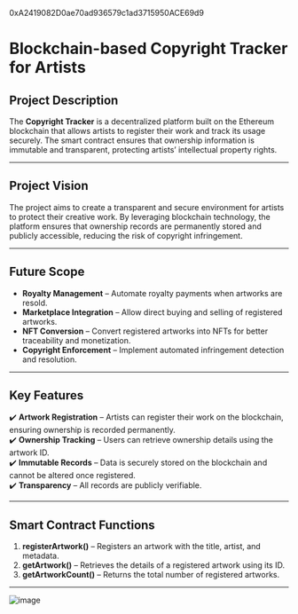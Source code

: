 0xA2419082D0ae70ad936579c1ad3715950ACE69d9
# Blockchain-based Copyright Tracker for Artists  

## Project Description  
The **Copyright Tracker** is a decentralized platform built on the Ethereum blockchain that allows artists to register their work and track its usage securely. The smart contract ensures that ownership information is immutable and transparent, protecting artists’ intellectual property rights.  

---

## Project Vision  
The project aims to create a transparent and secure environment for artists to protect their creative work. By leveraging blockchain technology, the platform ensures that ownership records are permanently stored and publicly accessible, reducing the risk of copyright infringement.  

---

## Future Scope  
- **Royalty Management** – Automate royalty payments when artworks are resold.  
- **Marketplace Integration** – Allow direct buying and selling of registered artworks.  
- **NFT Conversion** – Convert registered artworks into NFTs for better traceability and monetization.  
- **Copyright Enforcement** – Implement automated infringement detection and resolution.  

---

## Key Features  
✔️ **Artwork Registration** – Artists can register their work on the blockchain, ensuring ownership is recorded permanently.  
✔️ **Ownership Tracking** – Users can retrieve ownership details using the artwork ID.  
✔️ **Immutable Records** – Data is securely stored on the blockchain and cannot be altered once registered.  
✔️ **Transparency** – All records are publicly verifiable.  

---

## Smart Contract Functions  
1. **registerArtwork()** – Registers an artwork with the title, artist, and metadata.  
2. **getArtwork()** – Retrieves the details of a registered artwork using its ID.  
3. **getArtworkCount()** – Returns the total number of registered artworks.  

---
![image](https://github.com/user-attachments/assets/e6741afd-6443-4d2f-9e2a-a55fd5ece47d)

  
